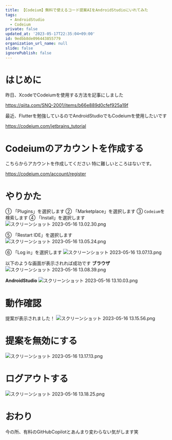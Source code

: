 ```yaml
---
title: 【Codeium】無料で使えるコード提案AIをAndroidStudioにいれてみた
tags:
  - AndroidStudio
  - Codeium
private: false
updated_at: '2023-05-17T22:35:04+09:00'
id: 9edbb8de096443855779
organization_url_name: null
slide: false
ignorePublish: false
---
```

# はじめに
昨日、XcodeでCodeiumを使用する方法を記事にしました

https://qiita.com/SNQ-2001/items/b66e889d0cfef925a19f

最近、Flutterを勉強しているのでAndroidStudioでもCodeiumを使用したいです

https://codeium.com/jetbrains_tutorial

# Codeiumのアカウントを作成する
こちらからアカウントを作成してください
特に難しいところはないです。

https://codeium.com/account/register

# やりかた
① 「Plugins」を選択します
② 「Marketplace」を選択します
③ `Codeium`を検索します
④ 「Install」を選択します
![スクリーンショット 2023-05-16 13.02.30.png](https://qiita-image-store.s3.ap-northeast-1.amazonaws.com/0/1745371/2e480422-e555-07bf-aa2c-b8051fd442f1.png)

⑤ 「Restart IDE」を選択します
![スクリーンショット 2023-05-16 13.05.24.png](https://qiita-image-store.s3.ap-northeast-1.amazonaws.com/0/1745371/0ab8eb06-4e3b-ee35-f4ab-8e5910504895.png)

⑥ 「Log in」を選択します
![スクリーンショット 2023-05-16 13.07.13.png](https://qiita-image-store.s3.ap-northeast-1.amazonaws.com/0/1745371/291386e2-ab1e-2af6-c43b-e7d1aee76597.png)

以下のような画面が表示されれば成功です
**ブラウザ**
![スクリーンショット 2023-05-16 13.08.39.png](https://qiita-image-store.s3.ap-northeast-1.amazonaws.com/0/1745371/9d7f4ea4-2da1-fd12-8e94-8debc7532857.png)

**AndroidStudio**
![スクリーンショット 2023-05-16 13.10.03.png](https://qiita-image-store.s3.ap-northeast-1.amazonaws.com/0/1745371/f3c381c7-36a5-69ac-ed8a-af5944a9ccde.png)

# 動作確認
提案が表示されました！
![スクリーンショット 2023-05-16 13.15.56.png](https://qiita-image-store.s3.ap-northeast-1.amazonaws.com/0/1745371/61aece5f-1534-7e25-ae1d-e3fac47d6367.png)

# 提案を無効にする
![スクリーンショット 2023-05-16 13.17.13.png](https://qiita-image-store.s3.ap-northeast-1.amazonaws.com/0/1745371/e5a43073-16c3-aa93-9bed-036447ae231c.png)

# ログアウトする
![スクリーンショット 2023-05-16 13.18.25.png](https://qiita-image-store.s3.ap-northeast-1.amazonaws.com/0/1745371/568530ec-2cda-c6dd-e187-93c61850d0b4.png)

# おわり
今の所、有料のGitHubCopilotとあんまり変わらない気がします笑
